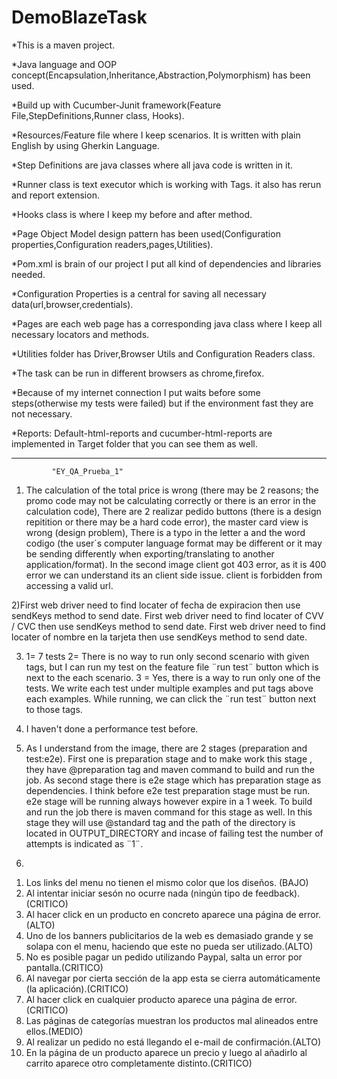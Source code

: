 # DemoBlazeTask

*This is a maven project.

*Java language and OOP concept(Encapsulation,Inheritance,Abstraction,Polymorphism) has been used.

*Build up with Cucumber-Junit framework(Feature File,StepDefinitions,Runner class, Hooks).

*Resources/Feature file where I keep scenarios. It is written with plain English by using Gherkin Language.

*Step Definitions are java classes where all java code is written in it.

*Runner class is text executor which is working with Tags. it also has rerun and report extension.

*Hooks class is where I keep my before and after method.

*Page Object Model design pattern has been used(Configuration properties,Configuration readers,pages,Utilities).

*Pom.xml is brain of our project I put all kind of dependencies and libraries needed.

*Configuration Properties is a central for saving all necessary data(url,browser,credentials).

*Pages are each web page has a corresponding java class where I keep all necessary locators and methods.

*Utilities folder has Driver,Browser Utils and Configuration Readers class.

*The task can be run in different browsers as chrome,firefox.

*Because of my internet connection I put waits before some steps(otherwise my tests were failed) but if the environment fast they are not necessary.

*Reports: Default-html-reports and cucumber-html-reports are implemented in Target folder that you can see them as well.

------------------------
             "EY_QA_Prueba_1"
1) The calculation of the total price is wrong (there may be 2 reasons; the promo code may not be calculating correctly or there is an error in the calculation code),
   There are 2 realizar pedido buttons (there is a design repitition or there may be a hard code error), the master card view is wrong (design problem),
   There is a typo in the letter a and the word codigo (the user´s computer language format may be different or it may be sending differently when exporting/translating to another application/format).
   In the second image client got 403 error, as it is 400 error we can understand its an client side issue. client is forbidden from accessing a valid url.

2)First web driver need to find locater of fecha de expiracion then use sendKeys method to send date.
First web driver need to find locater of CVV / CVC then use sendKeys method to send date.
First web driver need to find locater of nombre en la tarjeta then use sendKeys method to send date.

3) 1= 7 tests
   2= There is no way to run only second scenario with given tags, but I can run my test on the feature file ¨run test¨ button which is next to the each scenario.
   3 = Yes, there is a way to run only one of the tests. We write each test under multiple examples and put tags above each examples. While running, we can click the ¨run test¨ button next to those tags.

4) I haven't done a performance test before. 

5) As I understand from the image, there are 2 stages (preparation and test:e2e).
First one is preparation stage and to make work this stage , they have @preparation tag and maven command to build and run the job.
As second stage there is e2e stage which has preparation stage as dependencies.
I think before e2e test preparation stage must be run.
e2e stage will be running always however expire in a 1 week. 
To build and run the job there is maven command for this stage as well. 
In this stage they will use @standard tag and the path of the directory is located in OUTPUT_DIRECTORY and incase of failing test the number of attempts is indicated as ¨1¨.

6) 
1. Los links del menu no tienen el mismo color que los diseños. (BAJO)
2. Al intentar iniciar sesón no ocurre nada (ningún tipo de feedback). (CRITICO)
3. Al hacer click en un producto en concreto aparece una página de error. (ALTO)
4. Uno de los banners publicitarios de la web es demasiado grande y se solapa con el menu, haciendo que este no pueda ser utilizado.(ALTO)
5. No es posible pagar un pedido utilizando Paypal, salta un error por pantalla.(CRITICO)
6. Al navegar por cierta sección de la app esta se cierra automáticamente (la aplicación).(CRITICO)
7. Al hacer click en cualquier producto aparece una página de error.(CRITICO)
8. Las páginas de categorías muestran los productos mal alineados entre ellos.(MEDIO)
9. Al realizar un pedido no está llegando el e-mail de confirmación.(ALTO)
10. En la página de un producto aparece un precio y luego al añadirlo al carrito aparece otro completamente distinto.(CRITICO)